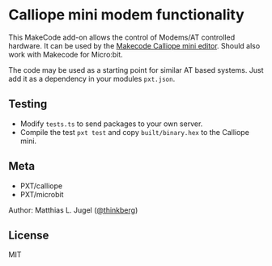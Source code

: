 # Calliope mini modem functionality

This MakeCode add-on allows the control of Modems/AT controlled hardware.
It can be used by the [Makecode Calliope mini editor](https://makecode.calliope.cc/). Should also work
with Makecode for Micro:bit.

The code may be used as a starting point for similar AT based systems. Just add it as a 
dependency in your modules `pxt.json`.

## Testing

- Modify `tests.ts` to send packages to your own server.
- Compile the test `pxt test` and copy `built/binary.hex` to the Calliope mini.

## Meta

- PXT/calliope
- PXT/microbit

Author: Matthias L. Jugel ([@thinkberg](https://twitter.com/thinkberg))

## License

MIT
